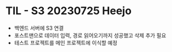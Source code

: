 # TIL - S3 20230725 Heejo

- 백엔드 서버에 S3 연결
- 포스트맨으로 데이터 입력, 경로 읽어오기까지 성공했고 삭제 추가 필요
- 테스트 프로젝트를 메인 프로젝트에 이식할 예정